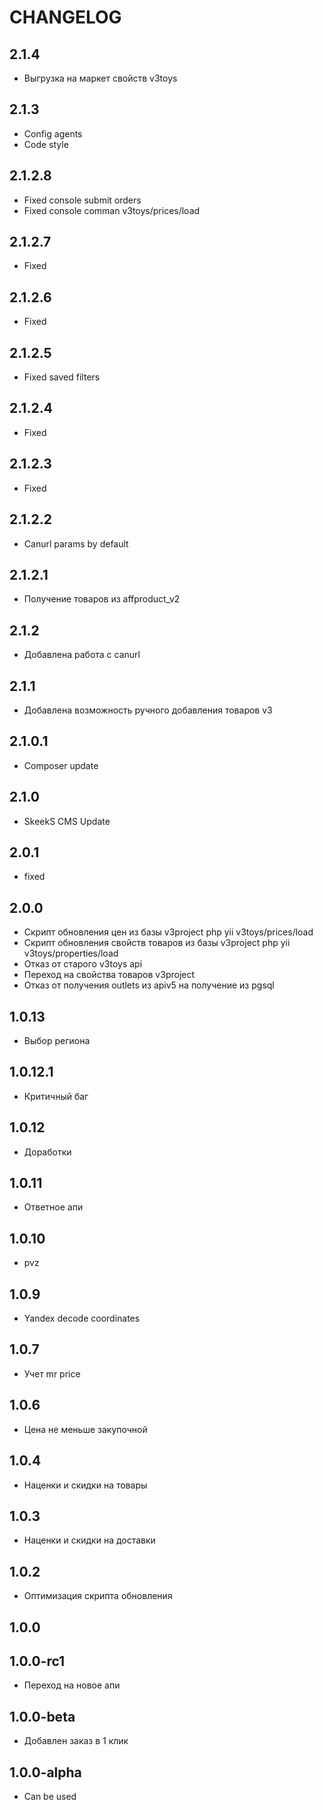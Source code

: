 CHANGELOG
==============

2.1.4
-----------------
 * Выгрузка на маркет свойств v3toys
 
2.1.3
-----------------
 * Config agents
 * Code style
 
2.1.2.8
-----------------
 * Fixed console submit orders
 * Fixed console comman v3toys/prices/load
 
2.1.2.7
-----------------
 * Fixed
 
2.1.2.6
-----------------
 * Fixed
 
2.1.2.5
-----------------
 * Fixed saved filters
 
2.1.2.4
-----------------
 * Fixed
 
2.1.2.3
-----------------
 * Fixed

2.1.2.2
-----------------
 * Canurl params by default
 
2.1.2.1
-----------------
  * Получение товаров из affproduct_v2
  
2.1.2
-----------------
  * Добавлена работа с canurl
  
2.1.1
-----------------
  * Добавлена возможность ручного добавления товаров v3
  
2.1.0.1
-----------------
  * Composer update
  
2.1.0
-----------------
  * SkeekS CMS Update
  
2.0.1
-----------------
  * fixed
  
2.0.0
-----------------
  * Скрипт обновления цен из базы v3project php yii v3toys/prices/load
  * Скрипт обновления свойств товаров из базы v3project php yii v3toys/properties/load
  * Отказ от старого v3toys api
  * Переход на свойства товаров v3project
  * Отказ от получения outlets из apiv5 на получение из pgsql
  
1.0.13
-----------------
  * Выбор региона

1.0.12.1
-----------------
  * Критичный баг

1.0.12
-----------------
  * Доработки

1.0.11
-----------------
  * Ответное апи

1.0.10
-----------------
  * pvz

1.0.9
-----------------
  * Yandex decode coordinates

1.0.7
-----------------
  * Учет mr price
  
1.0.6
-----------------
  * Цена не меньше закупочной

1.0.4
-----------------
  * Наценки и скидки на товары

1.0.3
-----------------
  * Наценки и скидки на доставки

1.0.2
-----------------
  * Оптимизация скрипта обновления

1.0.0
-----------------
1.0.0-rc1
-----------------
  * Переход на новое апи

1.0.0-beta
-----------------
  * Добавлен заказ в 1 клик

1.0.0-alpha
-----------------
  * Can be used
